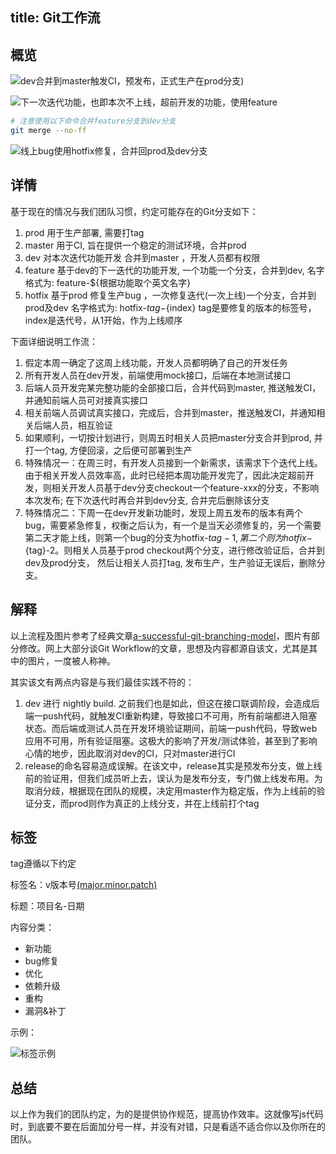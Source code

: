 title: Git工作流
---

## 概览

![dev合并到master触发CI，预发布，正式生产在prod分支](https://user-gold-cdn.xitu.io/2018/6/12/163f1ea7cba94612?w=716&h=842&f=png&s=147608))

![下一次迭代功能，也即本次不上线，超前开发的功能，使用feature](https://user-gold-cdn.xitu.io/2018/6/12/163f211d488a255b?w=534&h=826&f=jpeg&s=41959)

```sh
# 注意使用以下命令合并feature分支到dev分支
git merge --no-ff
```

![线上bug使用hotfix修复，合并回prod及dev分支](https://user-gold-cdn.xitu.io/2018/6/12/163f212f52f76ce9?w=700&h=862&f=png&s=112848)

## 详情

基于现在的情况与我们团队习惯，约定可能存在的Git分支如下： 

1. prod 用于生产部署, 需要打tag
2. master 用于CI, 旨在提供一个稳定的测试环境，合并prod 
3. dev 对本次迭代功能开发 合并到master ，开发人员都有权限 
4. feature 基于dev的下一迭代的功能开发, 一个功能一个分支，合并到dev, 名字格式为: feature-${根据功能取个英文名字} 
5. hotfix 基于prod 修复生产bug ，一次修复迭代(一次上线)一个分支，合并到prod及dev 名字格式为: hotfix-${tag}-${index} tag是要修复的版本的标签号，index是迭代号，从1开始，作为上线顺序

下面详细说明工作流： 

1. 假定本周一确定了这周上线功能，开发人员都明确了自己的开发任务 
2. 所有开发人员在dev开发，前端使用mock接口，后端在本地测试接口 
3. 后端人员开发完某完整功能的全部接口后，合并代码到master, 推送触发CI，并通知前端人员可对接真实接口 
4. 相关前端人员调试真实接口，完成后，合并到master，推送触发CI，并通知相关后端人员，相互验证
5. 如果顺利，一切按计划进行，则周五时相关人员把master分支合并到prod, 并打一个tag, 方便回滚，之后便可部署到生产 
6. 特殊情况一：在周三时，有开发人员接到一个新需求，该需求下个迭代上线。由于相关开发人员效率高，此时已经把本周功能开发完了，因此决定超前开发，则相关开发人员基于dev分支checkout一个feature-xxx的分支，不影响本次发布; 在下次迭代时再合并到dev分支, 合并完后删除该分支 
7. 特殊情况二：下周一在dev开发新功能时，发现上周五发布的版本有两个bug，需要紧急修复，权衡之后认为，有一个是当天必须修复的，另一个需要第二天才能上线，则第一个bug的分支为hotfix-${tag}-1, 第二个则为hotfix-${tag}-2。则相关人员基于prod checkout两个分支，进行修改验证后，合并到dev及prod分支， 然后让相关人员打tag,  发布生产，生产验证无误后，删除分支。

## 解释

以上流程及图片参考了经典文章[a-successful-git-branching-model](https://nvie.com/posts/a-successful-git-branching-model/)，图片有部分修改。网上大部分谈Git Workflow的文章，思想及内容都源自该文，尤其是其中的图片，一度被人称神。

其实该文有两点内容是与我们最佳实践不符的：

1. dev 进行 nightly build. 之前我们也是如此，但这在接口联调阶段，会造成后端一push代码，就触发CI重新构建，导致接口不可用，所有前端都进入阻塞状态。而后端或测试人员在开发环境验证期间，前端一push代码，导致web应用不可用，所有验证阻塞。这极大的影响了开发/测试体验，甚至到了影响心情的地步，因此取消对dev的CI，只对master进行CI
2. release的命名容易造成误解。在该文中，release其实是预发布分支，做上线前的验证用，但我们成员听上去，误认为是发布分支，专门做上线发布用。为取消分歧，根据现在团队的规模，决定用master作为稳定版，作为上线前的验证分支，而prod则作为真正的上线分支，并在上线前打个tag

## 标签

tag遵循以下约定

标签名：v版本号[(major.minor.patch)](https://semver.org/)

标题：项目名-日期

内容分类：

- 新功能
- bug修复
- 优化
- 依赖升级
- 重构
- 漏洞&补丁

示例：

![标签示例](https://user-gold-cdn.xitu.io/2018/6/12/163f2c20f375472a?w=1352&h=722&f=jpeg&s=120003)

## 总结

以上作为我们的团队约定，为的是提供协作规范，提高协作效率。这就像写js代码时，到底要不要在后面加分号一样，并没有对错，只是看适不适合你以及你所在的团队。